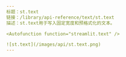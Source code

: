 ```yaml
---
标题：st.text
链接：/library/api-reference/text/st.text
描述：st.text用于写入固定宽度和预格式化的文本。

<Autofunction function="streamlit.text" />

![st.text](/images/api/st.text.png)
---
```

